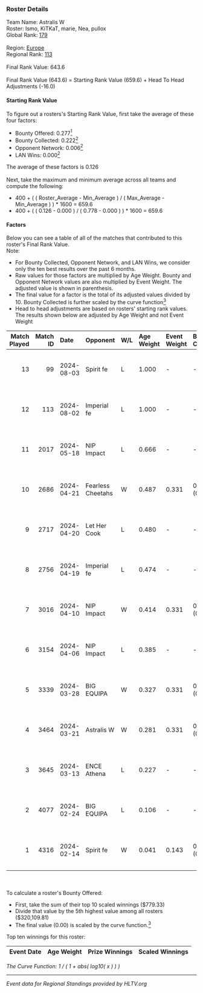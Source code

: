 ### Roster Details<br />
Team Name: Astralis W<br />
Roster: Ismo, KiTKaT, marie, Nea, pullox<br />
Global Rank: [179](../standings_global.md)<br />
<br />
Region: [Europe]( ../standings_europe.md)<br />
Regional Rank: [113]( ../standings_europe.md)<br />
<br />
Final Rank Value:  643.6<br />
<br />
Final Rank Value (643.6) = Starting Rank Value (659.6) + Head To Head Adjustments (-16.0)<br />

#### Starting Rank Value<br />
To figure out a rosters's Starting Rank Value, first take the average of these four factors:<br />
- Bounty Offered: 0.277[<sup>1</sup>](#table2)
- Bounty Collected: 0.222[<sup>2</sup>](#table1)
- Opponent Network: 0.006[<sup>2</sup>](#table1)
- LAN Wins: 0.000[<sup>2</sup>](#table1)

The average of these factors is 0.126<br />
<br />
Next, take the maximum and minimum average across all teams and compute the following:<br />
- 400 + ( ( Roster_Average - Min_Average ) / ( Max_Average - Min_Average ) ) * 1600 = 659.6
- 400 + ( ( 0.126 - 0.000 ) / ( 0.778 - 0.000 ) ) * 1600 = 659.6


#### Factors<br />
Below you can see a table of all of the matches that contributed to this roster's Final Rank Value.<br />
Note:<br />

- For Bounty Collected, Opponent Network, and LAN Wins, we consider only the ten best results over the past 6 months.
- Raw values for those factors are multiplied by Age Weight. Bounty and Opponent Network values are also multiplied by Event Weight. The adjusted value is shown in parenthesis.
- The final value for a factor is the total of its adjusted values divided by 10. Bounty Collected is further scaled by the curve function[<sup>3</sup>](#curveFunction)
- Head to head adjustments are based on rosters' starting rank values. The results shown below are adjusted by Age Weight and not Event Weight
<span id="table1"></span><br />


| Match Played | Match ID | Date       | Opponent          | W/L | Age Weight | Event Weight | Bounty Collected | Opponent Network | LAN Wins  | H2H Adj. | Roster                           |
| -: | -: | :- | :- | :- | :- | :- | :- | :- | :- | -: | :- |
|           13 |       99 | 2024-08-03 | Spirit fe         | L   | 1.000      | -            | -                | -                | -         |   -16.59 | Ismo, KiTKaT, marie, Nea, pullox |
|           12 |      113 | 2024-08-02 | Imperial fe       | L   | 1.000      | -            | -                | -                | -         |    -3.04 | Ismo, KiTKaT, marie, Nea, pullox |
|           11 |     2017 | 2024-05-18 | NIP Impact        | L   | 0.666      | -            | -                | -                | -         |    -8.77 | Ann4, D7, KiTKaT, Nea, pullox    |
|           10 |     2686 | 2024-04-21 | Fearless Cheetahs | W   | 0.487      | 0.331        | 0.003 (0.000)    | 0.062 (0.010)    | 0 (0.000) |     8.39 | Ann4, D7, KiTKaT, Nea, pullox    |
|            9 |     2717 | 2024-04-20 | Let Her Cook      | L   | 0.480      | -            | -                | -                | -         |    -3.15 | Ann4, D7, KiTKaT, Nea, pullox    |
|            8 |     2756 | 2024-04-19 | Imperial fe       | L   | 0.474      | -            | -                | -                | -         |    -1.67 | Ann4, D7, KiTKaT, Nea, pullox    |
|            7 |     3016 | 2024-04-10 | NIP Impact        | W   | 0.414      | 0.331        | 0.005 (0.001)    | 0.219 (0.030)    | 0 (0.000) |     7.69 | Ann4, D7, KiTKaT, Nea, pullox    |
|            6 |     3154 | 2024-04-06 | NIP Impact        | L   | 0.385      | -            | -                | -                | -         |    -5.27 | Ann4, D7, KiTKaT, Nea, pullox    |
|            5 |     3339 | 2024-03-28 | BIG EQUIPA        | W   | 0.327      | 0.331        | 0.017 (0.002)    | 0.142 (0.015)    | 0 (0.000) |     6.70 | Ann4, D7, KiTKaT, Nea, pullox    |
|            4 |     3464 | 2024-03-21 | Astralis W        | W   | 0.281      | 0.331        | 0.001 (0.000)    | 0.019 (0.002)    | 0 (0.000) |     3.97 | Ann4, D7, KiTKaT, Nea, pullox    |
|            3 |     3645 | 2024-03-13 | ENCE Athena       | L   | 0.227      | -            | -                | -                | -         |    -3.76 | Ann4, D7, KiTKaT, Nea, pullox    |
|            2 |     4077 | 2024-02-24 | BIG EQUIPA        | L   | 0.106      | -            | -                | -                | -         |    -1.18 | Ann4, D7, KiTKaT, Nea, pullox    |
|            1 |     4316 | 2024-02-14 | Spirit fe         | W   | 0.041      | 0.143        | 0.005 (0.000)    | 0.136 (0.001)    | 0 (0.000) |     0.66 | Ann4, D7, KiTKaT, Nea, pullox    |

<br />
<span id="table2"></span><br />
To calculate a roster's Bounty Offered:<br />

- First, take the sum of their top 10 scaled winnings ($779.33)
- Divide that value by the 5th highest value among all rosters ($320,109.81)
- The final value (0.00) is scaled by the curve function.[<sup>3</sup>](#curveFunction)

Top ten winnings for this roster:<br />

| Event Date | Age Weight | Prize Winnings | Scaled Winnings |
| :- | -: | :- | :- |


<span id="curveFunction"></span>_The Curve Function: 1 / ( 1 + abs( log10( x ) ) )_<br />

---
_Event data for Regional Standings provided by HLTV.org_<br />
